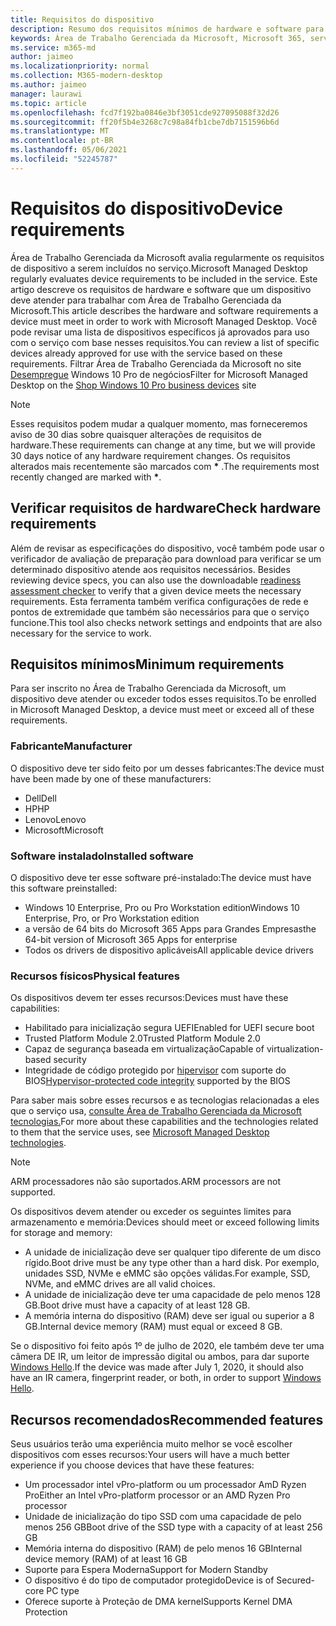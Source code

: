 ```yaml
---
title: Requisitos do dispositivo
description: Resumo dos requisitos mínimos de hardware e software para dispositivos trabalharem com Área de Trabalho Gerenciada da Microsoft
keywords: Área de Trabalho Gerenciada da Microsoft, Microsoft 365, serviço, documentação
ms.service: m365-md
author: jaimeo
ms.localizationpriority: normal
ms.collection: M365-modern-desktop
ms.author: jaimeo
manager: laurawi
ms.topic: article
ms.openlocfilehash: fcd7f192ba0846e3bf3051cde927095088f32d26
ms.sourcegitcommit: ff20f5b4e3268c7c98a84fb1cbe7db7151596b6d
ms.translationtype: MT
ms.contentlocale: pt-BR
ms.lasthandoff: 05/06/2021
ms.locfileid: "52245787"
---
```

# <a name="device-requirements"></a><span data-ttu-id="afc55-104">Requisitos do dispositivo</span><span class="sxs-lookup"><span data-stu-id="afc55-104">Device requirements</span></span>

<span data-ttu-id="afc55-105">Área de Trabalho Gerenciada da Microsoft avalia regularmente os requisitos de dispositivo a serem incluídos no serviço.</span><span class="sxs-lookup"><span data-stu-id="afc55-105">Microsoft Managed Desktop regularly evaluates device requirements to be included in the service.</span></span> <span data-ttu-id="afc55-106">Este artigo descreve os requisitos de hardware e software que um dispositivo deve atender para trabalhar com Área de Trabalho Gerenciada da Microsoft.</span><span class="sxs-lookup"><span data-stu-id="afc55-106">This article describes the hardware and software requirements a device must meet in order to work with Microsoft Managed Desktop.</span></span> <span data-ttu-id="afc55-107">Você pode revisar uma lista de dispositivos específicos já aprovados para uso com o serviço com base nesses requisitos.</span><span class="sxs-lookup"><span data-stu-id="afc55-107">You can review a list of specific devices already approved for use with the service based on these requirements.</span></span> <span data-ttu-id="afc55-108">Filtrar Área de Trabalho Gerenciada da Microsoft no site [Desempregue](https://www.microsoft.com/windowsforbusiness/view-all-devices) Windows 10 Pro de negócios</span><span class="sxs-lookup"><span data-stu-id="afc55-108">Filter for Microsoft Managed Desktop on the [Shop Windows 10 Pro business devices](https://www.microsoft.com/windowsforbusiness/view-all-devices) site</span></span>

> [!NOTE]
> <span data-ttu-id="afc55-109">Esses requisitos podem mudar a qualquer momento, mas forneceremos aviso de 30 dias sobre quaisquer alterações de requisitos de hardware.</span><span class="sxs-lookup"><span data-stu-id="afc55-109">These requirements can change at any time, but we will provide 30 days notice of any hardware requirement changes.</span></span> <span data-ttu-id="afc55-110">Os requisitos alterados mais recentemente são marcados com **\*** .</span><span class="sxs-lookup"><span data-stu-id="afc55-110">The requirements most recently changed are marked with **\***.</span></span> 

## <a name="check-hardware-requirements"></a><span data-ttu-id="afc55-111">Verificar requisitos de hardware</span><span class="sxs-lookup"><span data-stu-id="afc55-111">Check hardware requirements</span></span>

<span data-ttu-id="afc55-112">Além de revisar as especificações do dispositivo, você também pode usar o verificador de avaliação de preparação para download para verificar se um determinado dispositivo atende aos requisitos necessários. [](../get-ready/readiness-assessment-downloadable.md)</span><span class="sxs-lookup"><span data-stu-id="afc55-112">Besides reviewing device specs, you can also use the downloadable [readiness assessment checker](../get-ready/readiness-assessment-downloadable.md) to verify that a given device meets the necessary requirements.</span></span> <span data-ttu-id="afc55-113">Esta ferramenta também verifica configurações de rede e pontos de extremidade que também são necessários para que o serviço funcione.</span><span class="sxs-lookup"><span data-stu-id="afc55-113">This tool also checks network settings and endpoints that are also necessary for the service to work.</span></span>

## <a name="minimum-requirements"></a><span data-ttu-id="afc55-114">Requisitos mínimos</span><span class="sxs-lookup"><span data-stu-id="afc55-114">Minimum requirements</span></span>

<span data-ttu-id="afc55-115">Para ser inscrito no Área de Trabalho Gerenciada da Microsoft, um dispositivo deve atender ou exceder todos esses requisitos.</span><span class="sxs-lookup"><span data-stu-id="afc55-115">To be enrolled in Microsoft Managed Desktop, a device must meet or exceed all of these requirements.</span></span>

### <a name="manufacturer"></a><span data-ttu-id="afc55-116">Fabricante</span><span class="sxs-lookup"><span data-stu-id="afc55-116">Manufacturer</span></span>

<span data-ttu-id="afc55-117">O dispositivo deve ter sido feito por um desses fabricantes:</span><span class="sxs-lookup"><span data-stu-id="afc55-117">The device must have been made by one of these manufacturers:</span></span>

- <span data-ttu-id="afc55-118">Dell</span><span class="sxs-lookup"><span data-stu-id="afc55-118">Dell</span></span>
- <span data-ttu-id="afc55-119">HP</span><span class="sxs-lookup"><span data-stu-id="afc55-119">HP</span></span>
- <span data-ttu-id="afc55-120">Lenovo</span><span class="sxs-lookup"><span data-stu-id="afc55-120">Lenovo</span></span>
- <span data-ttu-id="afc55-121">Microsoft</span><span class="sxs-lookup"><span data-stu-id="afc55-121">Microsoft</span></span>


### <a name="installed-software"></a><span data-ttu-id="afc55-122">Software instalado</span><span class="sxs-lookup"><span data-stu-id="afc55-122">Installed software</span></span>

<span data-ttu-id="afc55-123">O dispositivo deve ter esse software pré-instalado:</span><span class="sxs-lookup"><span data-stu-id="afc55-123">The device must have this software preinstalled:</span></span>

- <span data-ttu-id="afc55-124">Windows 10 Enterprise, Pro ou Pro Workstation edition</span><span class="sxs-lookup"><span data-stu-id="afc55-124">Windows 10 Enterprise, Pro, or Pro Workstation edition</span></span>
- <span data-ttu-id="afc55-125">a versão de 64 bits do Microsoft 365 Apps para Grandes Empresas</span><span class="sxs-lookup"><span data-stu-id="afc55-125">the 64-bit version of Microsoft 365 Apps for enterprise</span></span> 
- <span data-ttu-id="afc55-126">Todos os drivers de dispositivo aplicáveis</span><span class="sxs-lookup"><span data-stu-id="afc55-126">All applicable device drivers</span></span>


### <a name="physical-features"></a><span data-ttu-id="afc55-127">Recursos físicos</span><span class="sxs-lookup"><span data-stu-id="afc55-127">Physical features</span></span>

<span data-ttu-id="afc55-128">Os dispositivos devem ter esses recursos:</span><span class="sxs-lookup"><span data-stu-id="afc55-128">Devices must have these capabilities:</span></span>

- <span data-ttu-id="afc55-129">Habilitado para inicialização segura UEFI</span><span class="sxs-lookup"><span data-stu-id="afc55-129">Enabled for UEFI secure boot</span></span> 
- <span data-ttu-id="afc55-130">Trusted Platform Module 2.0</span><span class="sxs-lookup"><span data-stu-id="afc55-130">Trusted Platform Module 2.0</span></span> 
- <span data-ttu-id="afc55-131">Capaz de segurança baseada em virtualização</span><span class="sxs-lookup"><span data-stu-id="afc55-131">Capable of virtualization-based security</span></span> 
- <span data-ttu-id="afc55-132">Integridade de código protegido por [hipervisor](/windows-hardware/drivers/bringup/device-guard-and-credential-guard) com suporte do BIOS</span><span class="sxs-lookup"><span data-stu-id="afc55-132">[Hypervisor-protected code integrity](/windows-hardware/drivers/bringup/device-guard-and-credential-guard) supported by the BIOS</span></span>

<span data-ttu-id="afc55-133">Para saber mais sobre esses recursos e as tecnologias relacionadas a eles que o serviço usa, [consulte Área de Trabalho Gerenciada da Microsoft tecnologias.](../intro/technologies.md)</span><span class="sxs-lookup"><span data-stu-id="afc55-133">For more about these capabilities and the technologies related to them that the service uses, see [Microsoft Managed Desktop technologies](../intro/technologies.md).</span></span>

> [!NOTE]
> <span data-ttu-id="afc55-134">ARM processadores não são suportados.</span><span class="sxs-lookup"><span data-stu-id="afc55-134">ARM processors are not supported.</span></span>

<span data-ttu-id="afc55-135">Os dispositivos devem atender ou exceder os seguintes limites para armazenamento e memória:</span><span class="sxs-lookup"><span data-stu-id="afc55-135">Devices should meet or exceed following limits for storage and memory:</span></span>

- <span data-ttu-id="afc55-136">A unidade de inicialização deve ser qualquer tipo diferente de um disco rígido.</span><span class="sxs-lookup"><span data-stu-id="afc55-136">Boot drive must be any type other than a hard disk.</span></span> <span data-ttu-id="afc55-137">Por exemplo, unidades SSD, NVMe e eMMC são opções válidas.</span><span class="sxs-lookup"><span data-stu-id="afc55-137">For example, SSD, NVMe, and eMMC drives are all valid choices.</span></span>
- <span data-ttu-id="afc55-138">A unidade de inicialização deve ter uma capacidade de pelo menos 128 GB.</span><span class="sxs-lookup"><span data-stu-id="afc55-138">Boot drive must have a capacity of at least 128 GB.</span></span>
- <span data-ttu-id="afc55-139">A memória interna do dispositivo (RAM) deve ser igual ou superior a 8 GB.</span><span class="sxs-lookup"><span data-stu-id="afc55-139">Internal device memory (RAM) must equal or exceed 8 GB.</span></span>

<span data-ttu-id="afc55-140">Se o dispositivo foi feito após 1º de julho de 2020, ele também deve ter uma câmera DE IR, um leitor de impressão digital ou ambos, para dar suporte [Windows Hello](/windows-hardware/design/device-experiences/windows-hello-enhanced-sign-in-security).</span><span class="sxs-lookup"><span data-stu-id="afc55-140">If the device was made after July 1, 2020, it should also have an IR camera, fingerprint reader, or both, in order to support [Windows Hello](/windows-hardware/design/device-experiences/windows-hello-enhanced-sign-in-security).</span></span>

## <a name="recommended-features"></a><span data-ttu-id="afc55-141">Recursos recomendados</span><span class="sxs-lookup"><span data-stu-id="afc55-141">Recommended features</span></span>

<span data-ttu-id="afc55-142">Seus usuários terão uma experiência muito melhor se você escolher dispositivos com esses recursos:</span><span class="sxs-lookup"><span data-stu-id="afc55-142">Your users will have a much better experience if you choose devices that have these features:</span></span>

- <span data-ttu-id="afc55-143">Um processador intel vPro-platform ou um processador AmD Ryzen Pro</span><span class="sxs-lookup"><span data-stu-id="afc55-143">Either an Intel vPro-platform processor or an AMD Ryzen Pro processor</span></span>
- <span data-ttu-id="afc55-144">Unidade de inicialização do tipo SSD com uma capacidade de pelo menos 256 GB</span><span class="sxs-lookup"><span data-stu-id="afc55-144">Boot drive of the SSD type with a capacity of at least 256 GB</span></span>
- <span data-ttu-id="afc55-145">Memória interna do dispositivo (RAM) de pelo menos 16 GB</span><span class="sxs-lookup"><span data-stu-id="afc55-145">Internal device memory (RAM) of at least 16 GB</span></span>
- <span data-ttu-id="afc55-146">Suporte para Espera Moderna</span><span class="sxs-lookup"><span data-stu-id="afc55-146">Support for Modern Standby</span></span>
- <span data-ttu-id="afc55-147">O dispositivo é do tipo de computador protegido</span><span class="sxs-lookup"><span data-stu-id="afc55-147">Device is of Secured-core PC type</span></span>
- <span data-ttu-id="afc55-148">Oferece suporte à Proteção de DMA kernel</span><span class="sxs-lookup"><span data-stu-id="afc55-148">Supports Kernel DMA Protection</span></span>
